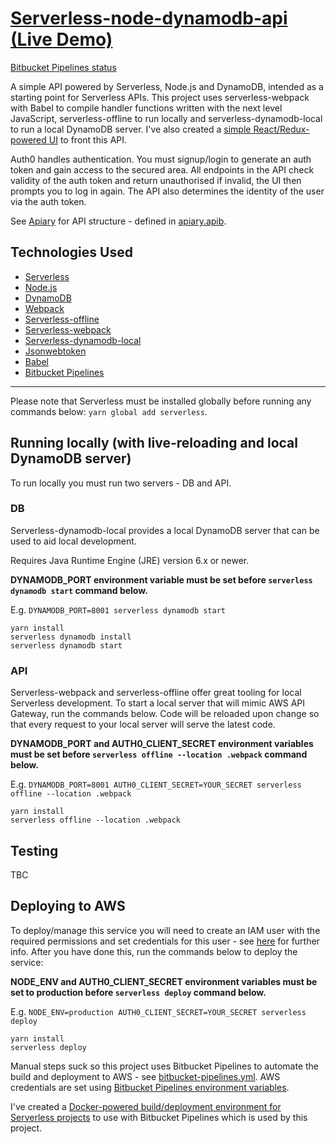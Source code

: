 # [Serverless-node-dynamodb-api (Live Demo)](https://serverless-api.603.nu)

[Bitbucket Pipelines status](https://bitbucket.org/jch254/serverless-node-dynamodb-api/addon/pipelines/home)

A simple API powered by Serverless, Node.js and DynamoDB, intended as a starting point for Serverless APIs. This project uses serverless-webpack with Babel to compile handler functions written with the next level JavaScript, serverless-offline to run locally and serverless-dynamodb-local to run a local DynamoDB server. I've also created a [simple React/Redux-powered UI](https://github.com/jch254/serverless-node-dynamodb-ui) to front this API.

Auth0 handles authentication. You must signup/login to generate an auth token and gain access to the secured area. All endpoints in the API check validity of the auth token and return unauthorised if invalid, the UI then prompts you to log in again. The API also determines the identity of the user via the auth token.

See [Apiary](http://docs.serverlessapi.apiary.io) for API structure - defined in [apiary.apib](../master/apiary.apib).

## Technologies Used

* [Serverless](https://github.com/serverless/serverless)
* [Node.js](https://github.com/nodejs/node)
* [DynamoDB](https://aws.amazon.com/dynamodb)
* [Webpack](https://github.com/webpack/webpack)
* [Serverless-offline](https://github.com/dherault/serverless-offline)
* [Serverless-webpack](https://github.com/elastic-coders/serverless-webpack)
* [Serverless-dynamodb-local](https://github.com/99xt/serverless-dynamodb-local)
* [Jsonwebtoken](https://github.com/auth0/node-jsonwebtoken)
* [Babel](https://github.com/babel/babel)
* [Bitbucket Pipelines](https://bitbucket.org/product/features/pipelines)

---

Please note that Serverless must be installed globally before running any commands below: `yarn global add serverless`.

## Running locally (with live-reloading and local DynamoDB server)

To run locally you must run two servers - DB and API.

### DB

Serverless-dynamodb-local provides a local DynamoDB server that can be used to aid local development.

Requires Java Runtime Engine (JRE) version 6.x or newer.

**DYNAMODB_PORT environment variable must be set before `serverless dynamodb start` command below.**

E.g. `DYNAMODB_PORT=8001 serverless dynamodb start`

```
yarn install
serverless dynamodb install
serverless dynamodb start
```

### API

Serverless-webpack and serverless-offline offer great tooling for local Serverless development. To start a local server that will mimic AWS API Gateway, run the commands below. Code will be reloaded upon change so that every request to your local server will serve the latest code.

**DYNAMODB_PORT and AUTH0_CLIENT_SECRET environment variables must be set before `serverless offline --location .webpack` command below.**

E.g. `DYNAMODB_PORT=8001 AUTH0_CLIENT_SECRET=YOUR_SECRET serverless offline --location .webpack`

```
yarn install
serverless offline --location .webpack
```

## Testing

TBC

## Deploying to AWS

To deploy/manage this service you will need to create an IAM user with the required permissions and set credentials for this user - see [here](https://github.com/serverless/serverless/blob/master/docs/providers/aws/guide/credentials.md) for further info. After you have done this, run the commands below to deploy the service:

**NODE_ENV and AUTH0_CLIENT_SECRET environment variables must be set to production before `serverless deploy` command below.**

E.g. `NODE_ENV=production AUTH0_CLIENT_SECRET=YOUR_SECRET serverless deploy`

```
yarn install
serverless deploy
```

Manual steps suck so this project uses Bitbucket Pipelines to automate the build and deployment to AWS - see [bitbucket-pipelines.yml](../master/bitbucket-pipelines.yml). AWS credentials are set using [Bitbucket Pipelines environment variables](https://confluence.atlassian.com/bitbucket/environment-variables-in-bitbucket-pipelines-794502608.html).

I've created a [Docker-powered build/deployment environment for Serverless projects](https://github.com/jch254/docker-node-serverless) to use with Bitbucket Pipelines which is used by this project.
